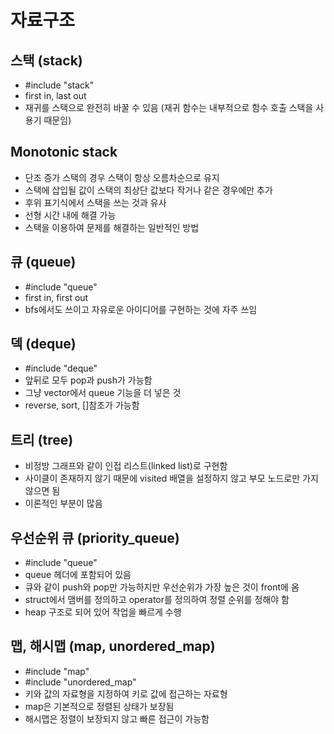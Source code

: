 # 자료구조

## 스택 (stack)
- #include "stack"
- first in, last out
- 재귀를 스택으로 완전히 바꿀 수 있음 (재귀 함수는 내부적으로 함수 호출 스택을 사용기 때문임)

## Monotonic stack
- 단조 증가 스택의 경우 스택이 항상 오름차순으로 유지
- 스택에 삽입될 값이 스택의 최상단 값보다 작거나 같은 경우에만 추가
- 후위 표기식에서 스택을 쓰는 것과 유사
- 선형 시간 내에 해결 가능
- 스택을 이용하여 문제를 해결하는 일반적인 방법

## 큐 (queue)
- #include "queue"
- first in, first out
- bfs에서도 쓰이고 자유로운 아이디어를 구현하는 것에 자주 쓰임

## 덱 (deque)
- #include "deque"
- 앞뒤로 모두 pop과 push가 가능함
- 그냥 vector에서 queue 기능을 더 넣은 것
- reverse, sort, []참조가 가능함

## 트리 (tree)
- 비정방 그래프와 같이 인접 리스트(linked list)로 구현함
- 사이클이 존재하지 않기 때문에 visited 배열을 설정하지 않고 부모 노드로만 가지 않으면 됨
- 이론적인 부분이 많음

## 우선순위 큐 (priority_queue)
- #include "queue"
- queue 헤더에 포함되어 있음
- 큐와 같이 push와 pop만 가능하지만 우선순위가 가장 높은 것이 front에 옴
- struct에서 맴버를 정의하고 operator를 정의하여 정렬 순위를 정해야 함
- heap 구조로 되어 있어 작업을 빠르게 수행

## 맵, 해시맵 (map, unordered_map)
- #include "map"
- #include "unordered_map"
- 키와 값의 자료형을 지정하여 키로 값에 접근하는 자료형
- map은 기본적으로 정렬된 상태가 보장됨
- 해시맵은 정렬이 보장되지 않고 빠른 접근이 가능함
